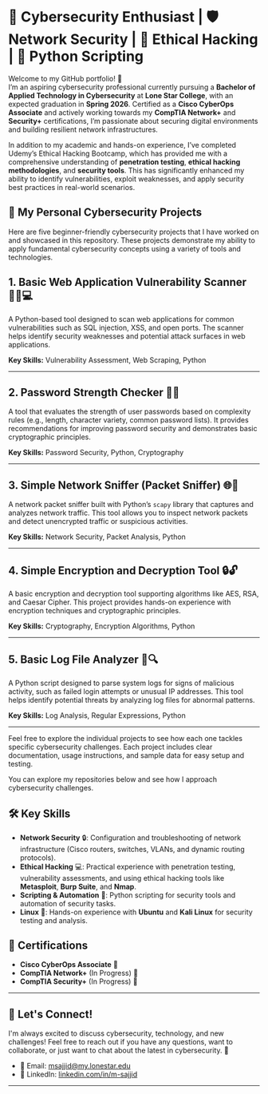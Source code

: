 # 🚀 Cybersecurity Enthusiast | 🛡️ Network Security | 🔐 Ethical Hacking | 🐍 Python Scripting

Welcome to my GitHub portfolio! 👋  
I’m an aspiring cybersecurity professional currently pursuing a **Bachelor of Applied Technology in Cybersecurity** at **Lone Star College**, with an expected graduation in **Spring 2026**. Certified as a **Cisco CyberOps Associate** and actively working towards my **CompTIA Network+** and **Security+** certifications, I’m passionate about securing digital environments and building resilient network infrastructures.

In addition to my academic and hands-on experience, I’ve completed Udemy’s Ethical Hacking Bootcamp, which has provided me with a comprehensive understanding of **penetration testing**, **ethical hacking methodologies**, and **security tools**. This has significantly enhanced my ability to identify vulnerabilities, exploit weaknesses, and apply security best practices in real-world scenarios.

## 📂 My Personal Cybersecurity Projects


Here are five beginner-friendly cybersecurity projects that I have worked on and showcased in this repository. These projects demonstrate my ability to apply fundamental cybersecurity concepts using a variety of tools and technologies.

## 1. **Basic Web Application Vulnerability Scanner** 🕵️‍♂️💻
A Python-based tool designed to scan web applications for common vulnerabilities such as SQL injection, XSS, and open ports. The scanner helps identify security weaknesses and potential attack surfaces in web applications.

**Key Skills:** Vulnerability Assessment, Web Scraping, Python

---

## 2. **Password Strength Checker** 🔐🔑
A tool that evaluates the strength of user passwords based on complexity rules (e.g., length, character variety, common password lists). It provides recommendations for improving password security and demonstrates basic cryptographic principles.

**Key Skills:** Password Security, Python, Cryptography

---

## 3. **Simple Network Sniffer (Packet Sniffer)** 🌐📡
A network packet sniffer built with Python’s `scapy` library that captures and analyzes network traffic. This tool allows you to inspect network packets and detect unencrypted traffic or suspicious activities.

**Key Skills:** Network Security, Packet Analysis, Python

---

## 4. **Simple Encryption and Decryption Tool** 🔒🔓
A basic encryption and decryption tool supporting algorithms like AES, RSA, and Caesar Cipher. This project provides hands-on experience with encryption techniques and cryptographic principles.

**Key Skills:** Cryptography, Encryption Algorithms, Python

---

## 5. **Basic Log File Analyzer** 📜🔍
A Python script designed to parse system logs for signs of malicious activity, such as failed login attempts or unusual IP addresses. This tool helps identify potential threats by analyzing log files for abnormal patterns.

**Key Skills:** Log Analysis, Regular Expressions, Python

---

Feel free to explore the individual projects to see how each one tackles specific cybersecurity challenges. Each project includes clear documentation, usage instructions, and sample data for easy setup and testing.


You can explore my repositories below and see how I approach cybersecurity challenges.

## 🛠️ Key Skills

- **Network Security** 🔒: Configuration and troubleshooting of network infrastructure (Cisco routers, switches, VLANs, and dynamic routing protocols).
- **Ethical Hacking** 💻: Practical experience with penetration testing, vulnerability assessments, and using ethical hacking tools like **Metasploit**, **Burp Suite**, and **Nmap**.
- **Scripting & Automation** 🤖: Python scripting for security tools and automation of security tasks.
- **Linux** 🐧: Hands-on experience with **Ubuntu** and **Kali Linux** for security testing and analysis.

## 🏅 Certifications

- **Cisco CyberOps Associate** 📜
- **CompTIA Network+** (In Progress) 📝
- **CompTIA Security+** (In Progress) 📝

---

## 💬 Let's Connect!

I'm always excited to discuss cybersecurity, technology, and new challenges! Feel free to reach out if you have any questions, want to collaborate, or just want to chat about the latest in cybersecurity. 🙌

- 📧 Email: [msajjid@my.lonestar.edu](mailto:msajjid@my.lonestar.edu)
- 💼 LinkedIn: [linkedin.com/in/m-sajjid](https://www.linkedin.com/in/m-sajjid)

---

